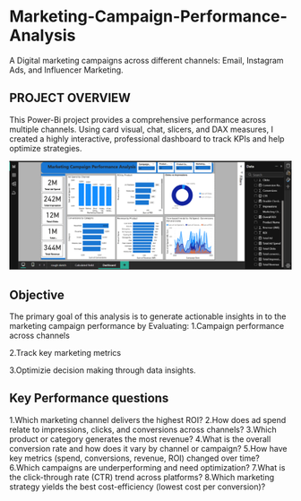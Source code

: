 # Marketing-Campaign-Performance-Analysis
  A Digital  marketing campaigns across different channels: Email, Instagram Ads, and  Influencer Marketing.

  ## PROJECT OVERVIEW
  This Power-Bi project provides a comprehensive performance across multiple channels. Using card visual, chat, slicers, and DAX measures, I created a highly interactive, professional dashboard to track KPIs and help optimize strategies.
 
  ![image alt](https://github.com/Chisom965/Marketing-Campaign-Performance-Analysis/blob/de35372089dd1b2bf499703ea00c8cb1c73bd2b4/PBI%20Marketing%20Campaign%20Performance%20Analysis.png)

## Objective
   The primary goal of this analysis is to generate actionable insights in to the marketing campaign performance by Evaluating:
   1.Campaign performance across channels
   
   2.Track key marketing metrics
   
   3.Optimizie decision making through data insights.

## Key Performance questions
 1.Which marketing channel delivers the highest ROI?
 2.How does ad spend relate to impressions, clicks, and conversions across channels?
 3.Which product or category generates the most revenue?
 4.What is the overall conversion rate and how does it vary by channel or campaign?
 5.How have key metrics (spend, conversions, revenue, ROI) changed over time?
 6.Which campaigns are underperforming and need optimization?
 7.What is the click-through rate (CTR) trend across platforms?
 8.Which marketing strategy yields the best cost-efficiency (lowest cost per conversion)?
  
